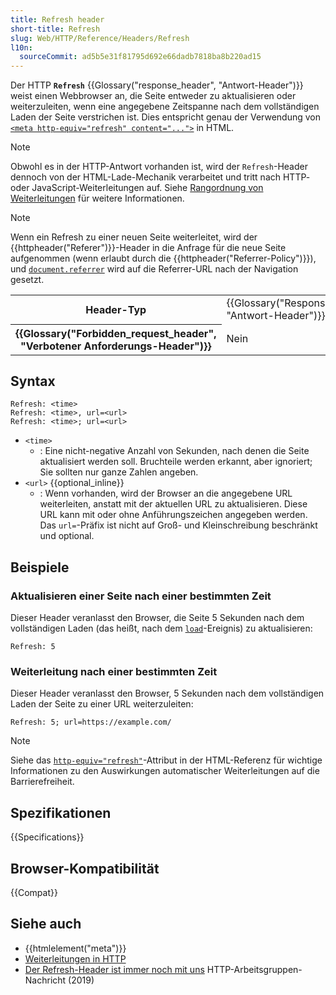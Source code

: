 ```yaml
---
title: Refresh header
short-title: Refresh
slug: Web/HTTP/Reference/Headers/Refresh
l10n:
  sourceCommit: ad5b5e31f81795d692e66dadb7818ba8b220ad15
---
```


Der HTTP **`Refresh`** {{Glossary("response_header", "Antwort-Header")}} weist einen Webbrowser an, die Seite entweder zu aktualisieren oder weiterzuleiten, wenn eine angegebene Zeitspanne nach dem vollständigen Laden der Seite verstrichen ist. Dies entspricht genau der Verwendung von [`<meta http-equiv="refresh" content="...">`](/de/docs/Web/HTML/Reference/Elements/meta/http-equiv) in HTML.

> [!NOTE]
> Obwohl es in der HTTP-Antwort vorhanden ist, wird der `Refresh`-Header dennoch von der HTML-Lade-Mechanik verarbeitet und tritt nach HTTP- oder JavaScript-Weiterleitungen auf. Siehe [Rangordnung von Weiterleitungen](/de/docs/Web/HTTP/Guides/Redirections#order_of_precedence) für weitere Informationen.

> [!NOTE]
> Wenn ein Refresh zu einer neuen Seite weiterleitet, wird der {{httpheader("Referer")}}-Header in die Anfrage für die neue Seite aufgenommen (wenn erlaubt durch die {{httpheader("Referrer-Policy")}}), und [`document.referrer`](/de/docs/Web/API/Document/referrer) wird auf die Referrer-URL nach der Navigation gesetzt.

<table class="properties">
  <tbody>
    <tr>
      <th scope="row">Header-Typ</th>
      <td>{{Glossary("Response_header", "Antwort-Header")}}</td>
    </tr>
    <tr>
      <th scope="row">{{Glossary("Forbidden_request_header", "Verbotener Anforderungs-Header")}}</th>
      <td>Nein</td>
    </tr>
  </tbody>
</table>

## Syntax

```http
Refresh: <time>
Refresh: <time>, url=<url>
Refresh: <time>; url=<url>
```

- `<time>`
  - : Eine nicht-negative Anzahl von Sekunden, nach denen die Seite aktualisiert werden soll. Bruchteile werden erkannt, aber ignoriert; Sie sollten nur ganze Zahlen angeben.
- `<url>` {{optional_inline}}
  - : Wenn vorhanden, wird der Browser an die angegebene URL weiterleiten, anstatt mit der aktuellen URL zu aktualisieren. Diese URL kann mit oder ohne Anführungszeichen angegeben werden. Das `url=`-Präfix ist nicht auf Groß- und Kleinschreibung beschränkt und optional.

## Beispiele

### Aktualisieren einer Seite nach einer bestimmten Zeit

Dieser Header veranlasst den Browser, die Seite 5 Sekunden nach dem vollständigen Laden (das heißt, nach dem [`load`](/de/docs/Web/API/Window/load_event)-Ereignis) zu aktualisieren:

```http
Refresh: 5
```

### Weiterleitung nach einer bestimmten Zeit

Dieser Header veranlasst den Browser, 5 Sekunden nach dem vollständigen Laden der Seite zu einer URL weiterzuleiten:

```http
Refresh: 5; url=https://example.com/
```

> [!NOTE]
> Siehe das [`http-equiv="refresh"`](/de/docs/Web/HTML/Reference/Elements/meta#refresh)-Attribut in der HTML-Referenz für wichtige Informationen zu den Auswirkungen automatischer Weiterleitungen auf die Barrierefreiheit.

## Spezifikationen

{{Specifications}}

## Browser-Kompatibilität

{{Compat}}

## Siehe auch

- {{htmlelement("meta")}}
- [Weiterleitungen in HTTP](/de/docs/Web/HTTP/Guides/Redirections)
- [Der Refresh-Header ist immer noch mit uns](https://lists.w3.org/Archives/Public/ietf-http-wg/2019JanMar/0197.html) HTTP-Arbeitsgruppen-Nachricht (2019)
